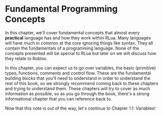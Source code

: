 # Fundamental Programming Concepts

In this chapter, we'll cover fundamental concepts that almost every **practical** language has and how they work within RLua. Many languages will have much in common at the core ignoring things like syntax. They all contain the fundamentals of a programming language. None of the concepts presented will be special to RLua but later on we will discuss how they relate to Roblox. 

In this chapter, you can expect us to go over variables, the basic (primitive) types, functions, comments and control flow. These are the fundamental building blocks that you'll need to understand in order to understand the rest of this book, so we strongly recommend coming back to these chapters and trying to understand them. These chapters will try to cover as much information as possible, so as you go through the book, there's a strong informational chapter that you can reference back to. 

Now that this note is out of the way, let's continue to Chapter 1.1: Variables!

